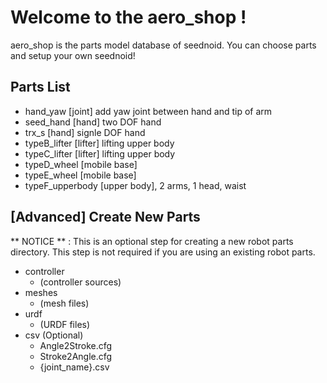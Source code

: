 # Welcome to the aero_shop !

aero_shop is the parts model database of seednoid.
You can choose parts and setup your own seednoid!

## Parts List

- hand_yaw [joint] add yaw joint between hand and tip of arm
- seed_hand [hand] two DOF hand
- trx_s [hand] signle DOF hand
- typeB_lifter [lifter] lifting upper body
- typeC_lifter [lifter] lifting upper body
- typeD_wheel [mobile base]
- typeE_wheel [mobile base]
- typeF_upperbody [upper body], 2 arms, 1 head, waist

## [Advanced] Create New Parts

** NOTICE ** :
This is an optional step for creating a new robot parts directory.
This step is not required if you are using an existing robot parts.

- controller
  - (controller sources)
- meshes
  - (mesh files)
- urdf
  - (URDF files)
- csv (Optional)
  - Angle2Stroke.cfg
  - Stroke2Angle.cfg
  - {joint_name}.csv
